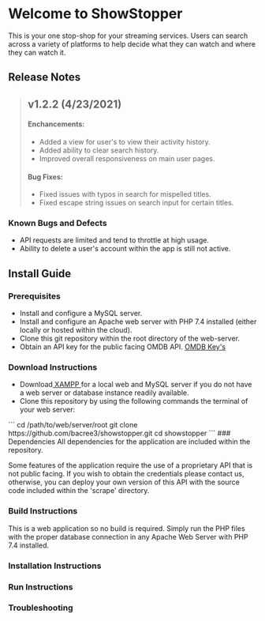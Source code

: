 # Welcome to ShowStopper
This is your one stop-shop for your streaming services. Users can search across a variety of platforms to help decide what they can watch and where they can watch it.

## Release Notes

<blockquote>
  <h2>v1.2.2 (4/23/2021)</h2>
  <h4>Enchancements:</h4>
  <ul>
    <li>Added a view for user's to view their activity history.</li>
    <li>Added ability to clear search history.</li>
    <li>Improved overall responsiveness on main user pages.</li>
  </ul>
  <h4>Bug Fixes:</h4>
  <ul>
    <li>Fixed issues with typos in search for mispelled titles.</li>
    <li>Fixed escape string issues on search input for certain titles.</li>
  </ul>
</blockquote>

### Known Bugs and Defects
<ul>
  <li>API requests are limited and tend to throttle at high usage.</li>
  <li>Ability to delete a user's account within the app is still not active.</li>
</ul>

## Install Guide
### Prerequisites
<ul>
  <li>Install and configure a MySQL server.</li>
  <li>Install and configure an Apache web server with PHP 7.4 installed (either locally or hosted within the cloud).</li>
  <li>Clone this git repository within the root directory of the web-server.</li>
  <li>Obtain an API key for the public facing OMDB API. <a href = "http://www.omdbapi.com/apikey.aspx">OMDB Key's</a></li>
</ul>
<h3>Download Instructions</h3>
<ul>
   <li>Download<a href = "https://www.apachefriends.org/download.html"> XAMPP </a>for a local web and MySQL server if you do not have a web server or database instance readily available.</li>
   <li>Clone this repository by using the following commands the terminal of your web server:</li>
</ul>
```
cd /path/to/web/server/root
git clone https://github.com/bacree3/showstopper.git
cd showstopper
```
### Dependencies
All dependencies for the application are included within the repository.

Some features of the application require the use of a proprietary API that is not public facing. If you wish to obtain the credentials please contact us, otherwise, you can deploy your own version of this API with the source code included within the 'scrape' directory.
### Build Instructions
This is a web application so no build is required. Simply run the PHP files with the proper database connection in any Apache Web Server with PHP 7.4 installed.
### Installation Instructions
### Run Instructions
### Troubleshooting
